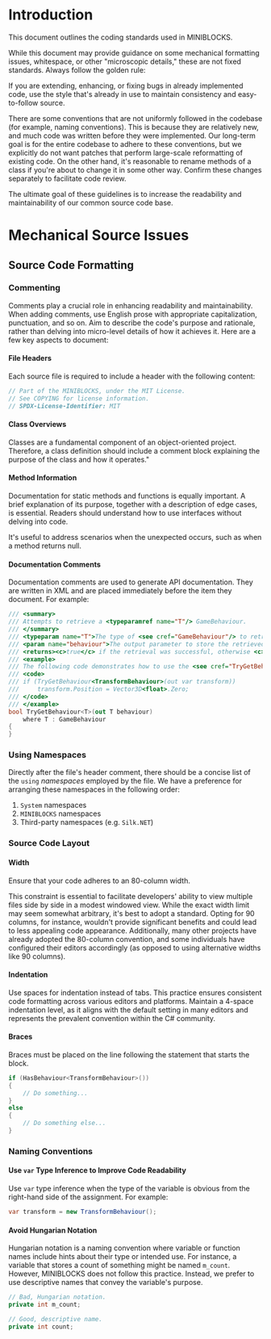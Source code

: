 # Introduction

This document outlines the coding standards used in MINIBLOCKS.

While this document may provide guidance on some mechanical formatting issues, whitespace, or other "microscopic details," these are not fixed standards. Always follow the golden rule:

If you are extending, enhancing, or fixing bugs in already implemented code, use the style that's already in use to maintain consistency and easy-to-follow source.

There are some conventions that are not uniformly followed in the codebase (for example, naming conventions). This is because they are relatively new, and much code was written before they were implemented. Our long-term goal is for the entire codebase to adhere to these conventions, but we explicitly do not want patches that perform large-scale reformatting of existing code. On the other hand, it's reasonable to rename methods of a class if you're about to change it in some other way. Confirm these changes separately to facilitate code review.

The ultimate goal of these guidelines is to increase the readability and maintainability of our common source code base.

# Mechanical Source Issues

## Source Code Formatting

### Commenting

Comments play a crucial role in enhancing readability and maintainability. When adding comments, use English prose with appropriate capitalization, punctuation, and so on. Aim to describe the code's purpose and rationale, rather than delving into micro-level details of how it achieves it. Here are a few key aspects to document:

#### File Headers

Each source file is required to include a header with the following content:

```cs
// Part of the MINIBLOCKS, under the MIT License.
// See COPYING for license information.
// SPDX-License-Identifier: MIT
```

#### Class Overviews

Classes are a fundamental component of an object-oriented project. Therefore, a class definition should include a comment block explaining the purpose of the class and how it operates."

#### Method Information

Documentation for static methods and functions is equally important. A brief explanation of its purpose, together with a description of edge cases, is essential. Readers should understand how to use interfaces without delving into code.

It's useful to address scenarios when the unexpected occurs, such as when a method returns null.

#### Documentation Comments

Documentation comments are used to generate API documentation. They are written in XML and are placed immediately before the item they document. For example:

```cs
/// <summary>
/// Attempts to retrieve a <typeparamref name="T"/> GameBehaviour.
/// </summary>
/// <typeparam name="T">The type of <see cref="GameBehaviour"/> to retrieve.</typeparam>
/// <param name="behaviour">The output parameter to store the retrieved <see cref="GameBehaviour"/>.</param>
/// <returns><c>true</c> if the retrieval was successful, otherwise <c>false</c>.</returns>
/// <example>
/// The following code demonstrates how to use the <see cref="TryGetBehaviour"/> method:
/// <code>
/// if (TryGetBehaviour<TransformBehaviour>(out var transform))
///     transform.Position = Vector3D<float>.Zero;
/// </code>
/// </example>
bool TryGetBehaviour<T>(out T behaviour)
    where T : GameBehaviour
{
}
```

### Using Namespaces

Directly after the file's header comment, there should be a concise list of the `using` *namespaces* employed by the file. We have a preference for arranging these namespaces in the following order:

1. `System` namespaces
2. `MINIBLOCKS` namespaces
3. Third-party namespaces (e.g. `Silk.NET`)

### Source Code Layout

#### Width

Ensure that your code adheres to an 80-column width.

This constraint is essential to facilitate developers' ability to view multiple files side by side in a modest windowed view. While the exact width limit may seem somewhat arbitrary, it's best to adopt a standard. Opting for 90 columns, for instance, wouldn't provide significant benefits and could lead to less appealing code appearance. Additionally, many other projects have already adopted the 80-column convention, and some individuals have configured their editors accordingly (as opposed to using alternative widths like 90 columns).

#### Indentation

Use spaces for indentation instead of tabs. This practice ensures consistent code formatting across various editors and platforms. Maintain a 4-space indentation level, as it aligns with the default setting in many editors and represents the prevalent convention within the C# community.

#### Braces

Braces must be placed on the line following the statement that starts the block.

```cs
if (HasBehaviour<TransformBehaviour>())
{
    // Do something...
}
else
{
    // Do something else...
}
```

### Naming Conventions

#### Use `var` Type Inference to Improve Code Readability

Use `var` type inference when the type of the variable is obvious from the right-hand side of the assignment. For example:

```cs
var transform = new TransformBehaviour();
```

#### Avoid Hungarian Notation

Hungarian notation is a naming convention where variable or function names include hints about their type or intended use. For instance, a variable that stores a count of something might be named `m_count`. However, MINIBLOCKS does not follow this practice. Instead, we prefer to use descriptive names that convey the variable's purpose.

```cs
// Bad, Hungarian notation.
private int m_count;

// Good, descriptive name.
private int count;
```
